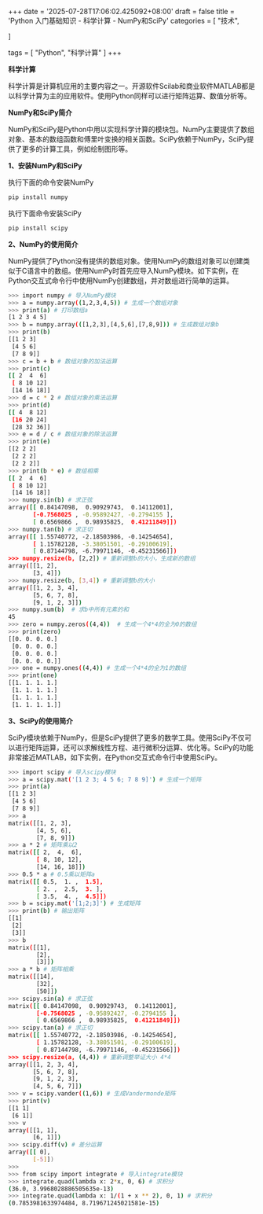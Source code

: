 +++
date = '2025-07-28T17:06:02.425092+08:00'
draft = false
title = 'Python 入门基础知识 - 科学计算 - NumPy和SciPy'
categories = [
    "技术",

]

tags = [
    "Python",
    "科学计算"
]
+++

**科学计算**

科学计算是计算机应用的主要内容之一。开源软件Scilab和商业软件MATLAB都是以科学计算为主的应用软件。使用Python同样可以进行矩阵运算、数值分析等。

**NumPy和SciPy简介**

NumPy和SciPy是Python中用以实现科学计算的模块包。NumPy主要提供了数组对象、基本的数组函数和傅里叶变换的相关函数。SciPy依赖于NumPy，SciPy提供了更多的计算工具，例如绘制图形等。

**1、安装NumPy和SciPy**

执行下面的命令安装NumPy

```bash
pip install numpy
```

执行下面命令安装SciPy

```bash
pip install scipy
```

**2、NumPy的使用简介**

NumPy提供了Python没有提供的数组对象。使用NumPy的数组对象可以创建类似于C语言中的数组。使用NumPy时首先应导入NumPy模块。如下实例，在Python交互式命令行中使用NumPy创建数组，并对数组进行简单的运算。

```bash
>>> import numpy # 导入NumPy模块
>>> a = numpy.array((1,2,3,4,5)) # 生成一个数组对象
>>> print(a) # 打印数组a
[1 2 3 4 5]
>>> b = numpy.array(([1,2,3],[4,5,6],[7,8,9])) # 生成数组对象b
>>> print(b)
[[1 2 3]
 [4 5 6]
 [7 8 9]]
>>> c = b + b # 数组对象的加法运算
>>> print(c)
[[ 2  4  6]
 [ 8 10 12]
 [14 16 18]]
>>> d = c * 2 # 数组对象的乘法运算
>>> print(d)
[[ 4  8 12]
 [16 20 24]
 [28 32 36]]
>>> e = d / c # 数组对象的除法运算
>>> print(e)
[[2 2 2]
 [2 2 2]
 [2 2 2]]
>>> print(b * e) # 数组相乘
[[ 2  4  6]
 [ 8 10 12]
 [14 16 18]]
>>> numpy.sin(b) # 求正弦
array([[ 0.84147098,  0.90929743,  0.14112001],
       [-0.7568025 , -0.95892427, -0.2794155 ],
       [ 0.6569866 ,  0.98935825,  0.41211849]])
>>> numpy.tan(b) # 求正切
array([[ 1.55740772, -2.18503986, -0.14254654],
       [ 1.15782128, -3.38051501, -0.29100619],
       [ 0.87144798, -6.79971146, -0.45231566]])
>>> numpy.resize(b, [2,2]) # 重新调整b的大小，生成新的数组
array([[1, 2],
       [3, 4]])
>>> numpy.resize(b, [3,4]) # 重新调整b的大小
array([[1, 2, 3, 4],
       [5, 6, 7, 8],
       [9, 1, 2, 3]])
>>> numpy.sum(b)  # 求b中所有元素的和
45
>>> zero = numpy.zeros((4,4))  # 生成一个4*4的全为0的数组
>>> print(zero)
[[0. 0. 0. 0.]
 [0. 0. 0. 0.]
 [0. 0. 0. 0.]
 [0. 0. 0. 0.]]
>>> one = numpy.ones((4,4)) # 生成一个4*4的全为1的数组
>>> print(one)
[[1. 1. 1. 1.]
 [1. 1. 1. 1.]
 [1. 1. 1. 1.]
 [1. 1. 1. 1.]]
```

**3、SciPy的使用简介**

SciPy模块依赖于NumPy，但是SciPy提供了更多的数学工具。使用SciPy不仅可以进行矩阵运算，还可以求解线性方程、进行微积分运算、优化等。SciPy的功能非常接近MATLAB，如下实例，在Python交互式命令行中使用SciPy。

```bash
>>> import scipy # 导入scipy模块
>>> a = scipy.mat('[1 2 3; 4 5 6; 7 8 9]') # 生成一个矩阵
>>> print(a)
[[1 2 3]
 [4 5 6]
 [7 8 9]]
>>> a
matrix([[1, 2, 3],
        [4, 5, 6],
        [7, 8, 9]])
>>> a * 2 # 矩阵乘以2
matrix([[ 2,  4,  6],
        [ 8, 10, 12],
        [14, 16, 18]])
>>> 0.5 * a # 0.5乘以矩阵a
matrix([[ 0.5,  1. ,  1.5],
        [ 2. ,  2.5,  3. ],
        [ 3.5,  4. ,  4.5]])
>>> b = scipy.mat('[1;2;3]') # 生成矩阵
>>> print(b) # 输出矩阵
[[1]
 [2]
 [3]]
>>> b
matrix([[1],
        [2],
        [3]])
>>> a * b # 矩阵相乘
matrix([[14],
        [32],
        [50]])
>>> scipy.sin(a) # 求正弦
matrix([[ 0.84147098,  0.90929743,  0.14112001],
        [-0.7568025 , -0.95892427, -0.2794155 ],
        [ 0.6569866 ,  0.98935825,  0.41211849]])
>>> scipy.tan(a) # 求正切
matrix([[ 1.55740772, -2.18503986, -0.14254654],
        [ 1.15782128, -3.38051501, -0.29100619],
        [ 0.87144798, -6.79971146, -0.45231566]])
>>> scipy.resize(a, (4,4)) # 重新调整举证大小 4*4
array([[1, 2, 3, 4],
       [5, 6, 7, 8],
       [9, 1, 2, 3],
       [4, 5, 6, 7]])
>>> v = scipy.vander((1,6)) # 生成Vandermonde矩阵
>>> print(v)
[[1 1]
 [6 1]]
>>> v
array([[1, 1],
       [6, 1]])
>>> scipy.diff(v) # 差分运算
array([[ 0],
       [-5]])
>>>
>>> from scipy import integrate # 导入integrate模块
>>> integrate.quad(lambda x: 2*x, 0, 6) # 求积分 
(36.0, 3.9968028886505635e-13)
>>> integrate.quad(lambda x: 1/(1 + x ** 2), 0, 1) # 求积分
(0.7853981633974484, 8.719671245021581e-15)
```
